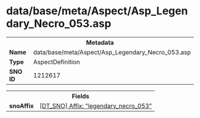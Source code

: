 <h1>data/base/meta/Aspect/Asp_Legendary_Necro_053.asp</h1><table><tr><th colspan="100%">Metadata</th></tr><tr><td><b>Name</b></td><td>data/base/meta/Aspect/Asp_Legendary_Necro_053.asp</td></tr><tr><td><b>Type</b></td><td>AspectDefinition</td></tr><tr><td><b>SNO ID</b></td><td>1212617</td></tr></table>

<table><tr><th colspan="100%">Fields</th></tr><tr><td><b>snoAffix</b></td><td><a href="..\Affix\legendary_necro_053.aff">[DT_SNO] Affix: "legendary_necro_053"</a></td></tr></table>

